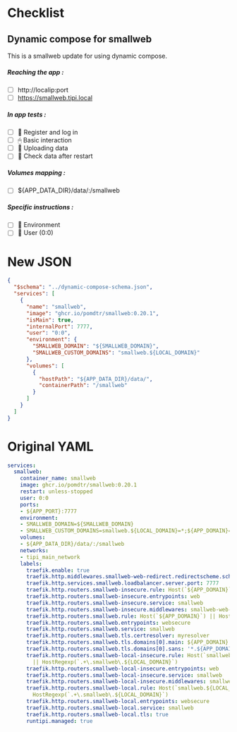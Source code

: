 # Checklist
## Dynamic compose for smallweb
This is a smallweb update for using dynamic compose.
##### Reaching the app :
- [ ] http://localip:port
- [ ] https://smallweb.tipi.local
##### In app tests :
- [ ] 📝 Register and log in
- [ ] 🖱 Basic interaction
- [ ] 🌆 Uploading data
- [ ] 🔄 Check data after restart
##### Volumes mapping :
- [ ] ${APP_DATA_DIR}/data/:/smallweb
##### Specific instructions :
- [ ] 🌳 Environment
- [ ] 👤 User (0:0)

# New JSON
```json
{
  "$schema": "../dynamic-compose-schema.json",
  "services": [
    {
      "name": "smallweb",
      "image": "ghcr.io/pomdtr/smallweb:0.20.1",
      "isMain": true,
      "internalPort": 7777,
      "user": "0:0",
      "environment": {
        "SMALLWEB_DOMAIN": "${SMALLWEB_DOMAIN}",
        "SMALLWEB_CUSTOM_DOMAINS": "smallweb.${LOCAL_DOMAIN}"
      },
      "volumes": [
        {
          "hostPath": "${APP_DATA_DIR}/data/",
          "containerPath": "/smallweb"
        }
      ]
    }
  ]
} 
```
# Original YAML
```yaml
services:
  smallweb:
    container_name: smallweb
    image: ghcr.io/pomdtr/smallweb:0.20.1
    restart: unless-stopped
    user: 0:0
    ports:
    - ${APP_PORT}:7777
    environment:
    - SMALLWEB_DOMAIN=${SMALLWEB_DOMAIN}
    - SMALLWEB_CUSTOM_DOMAINS=smallweb.${LOCAL_DOMAIN}=*;${APP_DOMAIN}=*;
    volumes:
    - ${APP_DATA_DIR}/data/:/smallweb
    networks:
    - tipi_main_network
    labels:
      traefik.enable: true
      traefik.http.middlewares.smallweb-web-redirect.redirectscheme.scheme: https
      traefik.http.services.smallweb.loadbalancer.server.port: 7777
      traefik.http.routers.smallweb-insecure.rule: Host(`${APP_DOMAIN}`) || HostRegexp(`.+\.${APP_DOMAIN}`)
      traefik.http.routers.smallweb-insecure.entrypoints: web
      traefik.http.routers.smallweb-insecure.service: smallweb
      traefik.http.routers.smallweb-insecure.middlewares: smallweb-web-redirect
      traefik.http.routers.smallweb.rule: Host(`${APP_DOMAIN}`) || HostRegexp(`.+\.${APP_DOMAIN}`)
      traefik.http.routers.smallweb.entrypoints: websecure
      traefik.http.routers.smallweb.service: smallweb
      traefik.http.routers.smallweb.tls.certresolver: myresolver
      traefik.http.routers.smallweb.tls.domains[0].main: ${APP_DOMAIN}
      traefik.http.routers.smallweb.tls.domains[0].sans: '*.${APP_DOMAIN}'
      traefik.http.routers.smallweb-local-insecure.rule: Host(`smallweb.${LOCAL_DOMAIN}`)
        || HostRegexp(`.+\.smallweb\.${LOCAL_DOMAIN}`)
      traefik.http.routers.smallweb-local-insecure.entrypoints: web
      traefik.http.routers.smallweb-local-insecure.service: smallweb
      traefik.http.routers.smallweb-local-insecure.middlewares: smallweb-web-redirect
      traefik.http.routers.smallweb-local.rule: Host(`smallweb.${LOCAL_DOMAIN}`) ||
        HostRegexp(`.+\.smallweb\.${LOCAL_DOMAIN}`)
      traefik.http.routers.smallweb-local.entrypoints: websecure
      traefik.http.routers.smallweb-local.service: smallweb
      traefik.http.routers.smallweb-local.tls: true
      runtipi.managed: true
 
```

